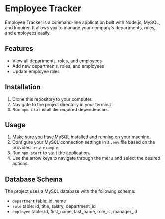 # Employee Tracker

Employee Tracker is a command-line application built with Node.js, MySQL, and Inquirer. It allows you to manage your company's departments, roles, and employees easily.

## Features

- View all departments, roles, and employees
- Add new departments, roles, and employees
- Update employee roles

## Installation

1. Clone this repository to your computer.
2. Navigate to the project directory in your terminal.
3. Run `npm i` to install the required dependencies.

## Usage

1. Make sure you have MySQL installed and running on your machine.
2. Configure your MySQL connection settings in a `.env` file based on the provided `.env.example`.
3. Run `npm start` to start the application.
4. Use the arrow keys to navigate through the menu and select the desired actions.

## Database Schema

The project uses a MySQL database with the following schema:

- `department` table: id, name
- `role` table: id, title, salary, department_id
- `employee` table: id, first_name, last_name, role_id, manager_id

